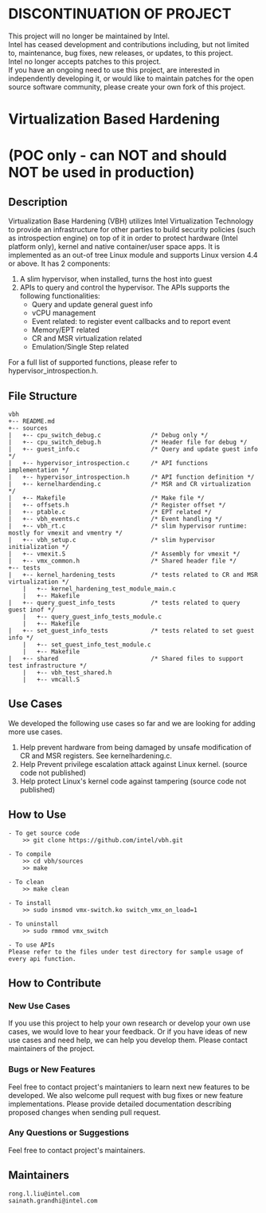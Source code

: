 # DISCONTINUATION OF PROJECT #  
This project will no longer be maintained by Intel.  
Intel has ceased development and contributions including, but not limited to, maintenance, bug fixes, new releases, or updates, to this project.  
Intel no longer accepts patches to this project.  
 If you have an ongoing need to use this project, are interested in independently developing it, or would like to maintain patches for the open source software community, please create your own fork of this project.  
  
# Virtualization Based Hardening
# (POC only - can NOT and should NOT be used in production)


## Description
Virtualization Base Hardening (VBH) utilizes Intel Virtualization Technology to provide an infrastructure for other parties to build security policies (such as introspection engine) on top of it in order to protect hardware (Intel platform only), kernel and native container/user space apps.  It is implemented as an out-of tree Linux module and supports Linux version 4.4 or above.  It has 2 components:
1. A slim hypervisor, when installed, turns the host into guest
2. APIs to query and control the hypervisor.  The APIs supports the following functionalities:
    * Query and update general guest info
    * vCPU management
    * Event related: to register event callbacks and to report event
    * Memory/EPT related
    * CR and MSR virtualization related
    * Emulation/Single Step related

For a full list of supported functions, please refer to hypervisor_introspection.h.


## File Structure
```
vbh
+-- README.md
+-- sources
|   +-- cpu_switch_debug.c              /* Debug only */
|   +-- cpu_switch_debug.h              /* Header file for debug */
|   +-- guest_info.c                    /* Query and update guest info */
|   +-- hypervisor_introspection.c      /* API functions implementation */
|   +-- hypervisor_introspection.h      /* API function definition */
|   +-- kernelhardending.c              /* MSR and CR virtualization */
|   +-- Makefile                        /* Make file */
|   +-- offsets.h                       /* Register offset */
|   +-- ptable.c                        /* EPT related */
|   +-- vbh_events.c                    /* Event handling */
|   +-- vbh_rt.c                        /* slim hypervisor runtime: mostly for vmexit and vmentry */
|   +-- vbh_setup.c                     /* slim hypervisor initialization */
|   +-- vmexit.S                        /* Assembly for vmexit */
|   +-- vmx_common.h                    /* Shared header file */
+-- tests
|   +-- kernel_hardening_tests          /* tests related to CR and MSR virtualization */
    |   +-- kernel_hardening_test_module_main.c
    |   +-- Makefile
|   +-- query_guest_info_tests          /* tests related to query guest inof */
    |   +-- query_guest_info_tests_module.c
    |   +-- Makefile
|   +-- set_guest_info_tests            /* tests related to set guest info */
    |   +-- set_guest_info_test_module.c
    |   +-- Makefile
|   +-- shared                          /* Shared files to support test infrastructure */
    |   +-- vbh_test_shared.h
    |   +-- vmcall.S
```


## Use Cases
We developed the following use cases so far and we are looking for adding more use cases.
1. Help prevent hardware from being damaged by unsafe modification of CR and MSR registers.  See kernelhardening.c.
2. Help Prevent privilege escalation attack against Linux kernel. (source code not published)
3. Help protect Linux's kernel code against tampering (source code not published)


## How to Use
    - To get source code
        >> git clone https://github.com/intel/vbh.git

    - To compile
        >> cd vbh/sources
        >> make

    - To clean
        >> make clean

    - To install
        >> sudo insmod vmx-switch.ko switch_vmx_on_load=1

    - To uninstall
        >> sudo rmmod vmx_switch

    - To use APIs
    Please refer to the files under test directory for sample usage of every api function.


## How to Contribute

### New Use Cases
If you use this project to help your own research or develop your own use cases, we would love to hear your feedback.  Or if you have ideas of new use cases and need help,  we can help you develop them.  Please contact maintainers of the project.

### Bugs or New Features
Feel free to contact project's maintaniers to learn next new features to be developed.  We also welcome pull request with bug fixes or new feature implementations.  Please provide detailed documentation describing proposed changes when sending pull request.

### Any Questions or Suggestions
Feel free to contact project's maintainers.


## Maintainers
```
rong.l.liu@intel.com
sainath.grandhi@intel.com
```

